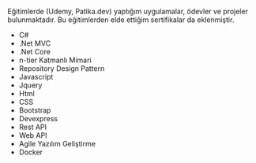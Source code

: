 Eğitimlerde (Udemy, Patika.dev) yaptığım uygulamalar, ödevler ve projeler bulunmaktadır. Bu eğitimlerden elde ettiğim sertifikalar da eklenmiştir.

- C#
- .Net MVC
- .Net Core
- n-tier Katmanlı Mimari
- Repository Design Pattern
- Javascript
- Jquery
- Html
- CSS
- Bootstrap
- Devexpress
- Rest API
- Web API
- Agile Yazılım Geliştirme
- Docker
